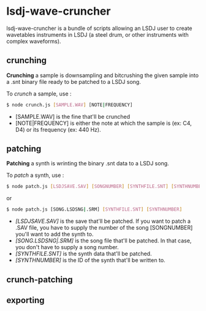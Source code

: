 # lsdj-wave-cruncher

lsdj-wave-cruncher is a bundle of scripts allowing an LSDJ user to create wavetables instruments in LSDJ (a steel drum, or other instruments with complex waveforms).

## crunching

**Crunching** a sample is downsampling and bitcrushing the given sample into a .snt binary file ready to be patched to a LSDJ song.

To *crunch* a sample, use :
```bash
$ node crunch.js [SAMPLE.WAV] [NOTE|FREQUENCY]
```
* [SAMPLE.WAV] is the fine that'll be crunched
* [NOTE|FREQUENCY] is either the note at which the sample is (ex: C4, D4) or its frequency (ex: 440 Hz).

## patching

**Patching** a synth is wrinting the binary .snt data to a LSDJ song.

To *patch* a synth, use :
```bash
$ node patch.js [LSDJSAVE.SAV] [SONGNUMBER] [SYNTHFILE.SNT] [SYNTHNUMBER]
```
or
```bash
$ node patch.js [SONG.LSDSNG|.SRM] [SYNTHFILE.SNT] [SYNTHNUMBER]
```

* *[LSDJSAVE.SAV]* is the save that'll be patched. If you want to patch a .SAV file, you have to supply the number of the song [SONGNUMBER] you'll want to add the synth to.
* *[SONG.LSDSNG|.SRM]* is the song file that'll be patched. In that case, you don't have to supply a song number.
* *[SYNTHFILE.SNT]* is the synth data that'll be patched.
* *[SYNTHNUMBER]* is the ID of the synth that'll be written to.

## crunch-patching

## exporting

